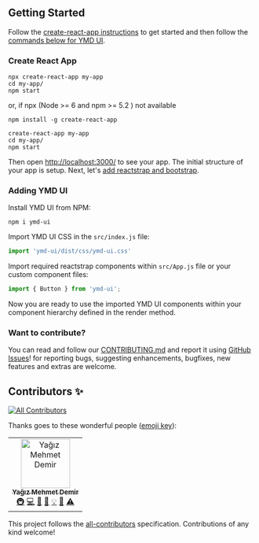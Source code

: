 ## Getting Started
Follow the [create-react-app instructions](https://create-react-app.dev/docs/getting-started) to get started and then follow the [commands below for YMD UI](#adding-ymd-ui).

### Create React App

 ```
npx create-react-app my-app
cd my-app/
npm start

```
or,  if npx (Node >= 6 and npm >= 5.2 ) not available 

```
npm install -g create-react-app

create-react-app my-app
cd my-app/
npm start
``` 

Then open [http://localhost:3000/](http://localhost:3000/) to see your app. The initial structure of your app is setup. Next, let's [add reactstrap and bootstrap](#adding-ymd-ui).

### Adding YMD UI

Install YMD UI from NPM:

```
npm i ymd-ui
```

Import YMD UI CSS in the ```src/index.js``` file:

```js
import 'ymd-ui/dist/css/ymd-ui.css'
```

Import required reactstrap components within ```src/App.js``` file or your custom component files:

```js
import { Button } from 'ymd-ui';
```

Now you are ready to use the imported YMD UI components within your component hierarchy defined in the render method.
<!-- 
## About the Project

This library contains React Bootstrap components that favor composition and control. The library does not depend on jQuery or Bootstrap javascript. However, [Poppers.js](https://popper.js.org/) via [react-popper](https://github.com/popperjs/react-popper) is relied upon for advanced positioning of content like Tooltips, Popovers, and auto-flipping Dropdowns.

There are a few core concepts to understand in order to make the most out of this library.

1. Your content is expected to be composed via props.children rather than using named props to pass in Components.

    ```js
    // Content passed in via props
    const Example = (props) => {
      return (
        <p>This is a tooltip <TooltipTrigger tooltip={TooltipContent}>example</TooltipTrigger>!</p>
      );
    }

    // Content passed in as children (Preferred)
    const PreferredExample = (props) => {
      return (
        <p>
          This is a <a href="#" id="TooltipExample">tooltip</a> example.
          <Tooltip target="TooltipExample">
            <TooltipContent/>
          </Tooltip>
        </p>
      );
    }
    ```

2. Attributes in this library are used to pass in state, conveniently apply modifier classes, enable advanced functionality (like tether), or automatically include non-content based elements.

    Examples:

    - `isOpen` - current state for items like dropdown, popover, tooltip
    - `toggle` - callback for toggling `isOpen` in the controlling component
    - `color` - applies color classes, ex: `<Button color="danger"/>`
    - `size` - for controlling size classes. ex: `<Button size="sm"/>`
    - `tag` - customize component output by passing in an element name or Component
    - boolean based props (attributes) when possible for alternative style classes or `visually-hidden` content -->


### Want to contribute?
You can read and follow our [CONTRIBUTING.md](CONTRIBUTING.md) and report it using
[GitHub Issues](https://github.com/yagizmdemir/ymd-ui/issues)! for reporting bugs, suggesting enhancements, bugfixes, new features and extras are welcome.


## Contributors ✨
<!-- ALL-CONTRIBUTORS-BADGE:START - Do not remove or modify this section -->
[![All Contributors](https://img.shields.io/badge/all_contributors-1-orange.svg?style=flat-square)](#contributors-)
<!-- ALL-CONTRIBUTORS-BADGE:END -->
Thanks goes to these wonderful people ([emoji key](https://allcontributors.org/docs/en/emoji-key)):

<table>
  <tbody>
    <tr>
      <td align="center"><a href="https://yagizmdemir.com/"><img src="https://avatars.githubusercontent.com/u/87898868?v=4?s=100" width="100px;" alt="Yağız Mehmet Demir"/><br /><sub><b>Yağız Mehmet Demir</b></sub></a><br /><a href="#infra-yagizmdemir" title="Infrastructure (Hosting, Build-Tools, etc)">🚇</a> <a href="https://github.com/yagizmdemir/ymd-ui/commits?author=yagizmdemir" title="Code">💻</a> <a href="https://github.com/yagizmdemir/ymd-ui/issues?q=author%3Ayagizmdemir" title="Bug reports">🐛</a> <a href="https://github.com/yagizmdemir/ymd-ui/commits?author=yagizmdemir" title="Documentation">📖</a> <a href="#example-yagizmdemir" title="Examples">💡</a> <a href="#maintenance-yagizmdemir" title="Maintenance">🚧</a> <a href="https://github.com/yagizmdemir/ymd-ui/commits?author=yagizmdemir" title="Tests">⚠️</a></td>
    </tr>
  </tbody>
</table>

This project follows the [all-contributors](https://github.com/all-contributors/all-contributors) specification. Contributions of any kind welcome!